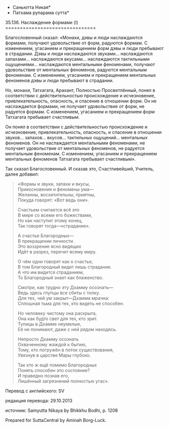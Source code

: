 * Саньютта Никая*
* Патхама рупарама сутта*

35\.136\. Наслаждение формами \(I\)
\=\=\=\=\=\=\=\=\=\=\=\=\=\=\=\=\=\=\=\=\=\=\=\=\=\=\=\=\=\=\=

Благословенный сказал: «Монахи, дэвы и люди наслаждаются формами, получают удовольствие от форм, радуются формам\. С изменением, угасанием и прекращением форм дэвы и люди пребывают в страдании\. Дэвы и люди наслаждаются звуками… наслаждаются запахами… наслаждаются вкусами… наслаждаются тактильными ощущениями… наслаждаются ментальными феноменами, получают удовольствие от ментальных феноменов, радуются ментальным феноменам\. С изменением, угасанием и прекращением ментальных феноменов дэвы и люди пребывают в страдании\.

Но, монахи, Татхагата, Арахант, Полностью Просветлённый, понял в соответствии с действительностью происхождение и исчезновение, привлекательность, опасность, и спасение в отношении форм\. Он не наслаждается формами, не получает удовольствие от форм, не радуется формам\. С изменением, угасанием и прекращением форм Татхагата пребывает счастливым\.

Он понял в соответствии с действительностью происхождение и исчезновение, привлекательность, опасность, и спасение в отношении звуков… запахов… вкусов… тактильных ощущений… ментальных феноменов\. Он не наслаждается ментальными феноменами, не получает удовольствие от ментальных феноменов, не радуется ментальным феноменам\. С изменением, угасанием и прекращением ментальных феноменов Татхагата пребывает счастливым»\.

Так сказал Благословенный\. И сказав это, Счастливейший, Учитель, далее добавил:

> «Формы и звуки, запахи и вкусы,  
> Прикосновения и феномены ума—  
> Желанны, восхитительны, приятны,  
> Покуда говорят: «Вот ведь они»\.  
>   
> Счастьем считается всё это  
> В мире со всеми его божествами,  
> Но как наступит этому конец,  
> Так говорят тогда—«страдание»\.  
>   
> А счастье Благородных—  
> В прекращении личности\.  
> Это воззрение ясно видящих  
> Идёт в разрез, перечит всему миру\.  
>   
> О чём одни говорят как о счастье,  
> В том Благородный видит лишь страдание\.  
> А что им видится страданием,  
> То Благородный знает как блаженство\.  
>   
> Смотри, как трудно эту Дхамму осознать—  
> Ведь здесь глупцы все сбиты с толку\.  
> Для тех, чей ум закрыт—Дхамма мрачна:  
> Сплошная тьма для тех, кто видеть не способен\.  
>   
> Но человеку чистому она раскрыта,  
> Она как будто свет для тех, кто зрит\.  
> Тупицы в Дхамме неумелые,  
> Её не понимают, даже с ней рядом находясь\.  
>   
> Непросто Дхамму осознать  
> Охваченному жаждой к бытию,  
> Тому, кто погружён в поток существования,  
> Увязнув в царстве Мары глубоко\.  
>   
> Так кто ж ещё помимо Благородных  
> Понять способен это состояние?  
> И праведно познав его,  
> Лишённый загрязнений полностью угас»\.

Перевод с английского: SV

редакция перевода: 29\.10\.2013

источник: Samyutta Nikaya by Bhikkhu Bodhi, p\. 1208

Prepared for SuttaCentral by Aminah Borg\-Luck\.